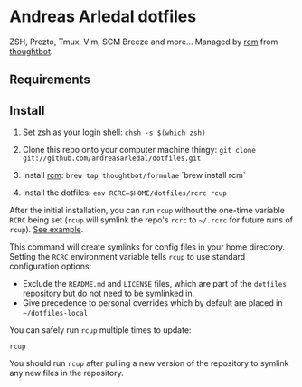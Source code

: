 # Andreas Arledal dotfiles
ZSH, Prezto, Tmux, Vim, SCM Breeze and more... Managed by [rcm](https://github.com/thoughtbot/rcm) from [thoughtbot](https://thoughtbot.com/).

## Requirements

## Install
1. Set zsh as your login shell:
        `chsh -s $(which zsh)`

2. Clone this repo onto your computer machine thingy:
        `git clone git://github.com/andreasarledal/dotfiles.git`

3. Install [rcm](https://github.com/thoughtbot/rcm):
        `brew tap thoughtbot/formulae`
        ´brew install rcm`

4. Install the dotfiles:
        `env RCRC=$HOME/dotfiles/rcrc rcup`

After the initial installation, you can run `rcup` without the one-time variable
`RCRC` being set (`rcup` will symlink the repo's `rcrc` to `~/.rcrc` for future
runs of `rcup`). [See
example](https://github.com/thoughtbot/dotfiles/blob/master/rcrc).

This command will create symlinks for config files in your home directory.
Setting the `RCRC` environment variable tells `rcup` to use standard
configuration options:

* Exclude the `README.md` and `LICENSE` files, which are part of
  the `dotfiles` repository but do not need to be symlinked in.
* Give precedence to personal overrides which by default are placed in
  `~/dotfiles-local`

You can safely run `rcup` multiple times to update:

`rcup`

You should run `rcup` after pulling a new version of the repository to symlink
any new files in the repository.
